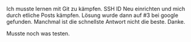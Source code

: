 Ich musste lernen mit Git zu kämpfen.
SSH ID Neu einrichten und mich durch etliche Posts kämpfen.
Lösung wurde dann auf #3 bei google gefunden.
Manchmal ist die schnellste Antwort nicht die beste.
Danke.

Musste noch was testen. 
